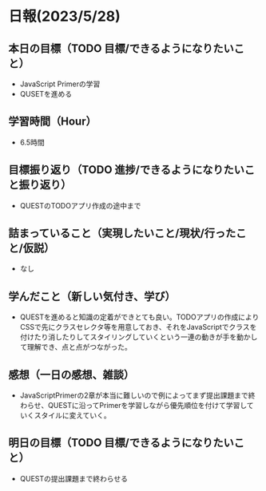 # 日報(2023/5/28)

## 本日の目標（TODO 目標/できるようになりたいこと）

- JavaScript Primerの学習
- QUSETを進める

## 学習時間（Hour）
- 6.5時間

## 目標振り返り（TODO 進捗/できるようになりたいこと振り返り）
- QUESTのTODOアプリ作成の途中まで

## 詰まっていること（実現したいこと/現状/行ったこと/仮説）

- なし


## 学んだこと（新しい気付き、学び）
- QUESTを進めると知識の定着ができとても良い。TODOアプリの作成によりCSSで先にクラスセレクタ等を用意しておき、それをJavaScriptでクラスを付けたり消したりしてスタイリングしていくという一連の動きが手を動かして理解でき、点と点がつながった。
## 感想（一日の感想、雑談）

- JavaScriptPrimerの2章が本当に難しいので例によってまず提出課題まで終わらせ、QUESTに沿ってPrimerを学習しながら優先順位を付けて学習していくスタイルに変えていく。

## 明日の目標（TODO 目標/できるようになりたいこと）

- QUESTの提出課題まで終わらせる